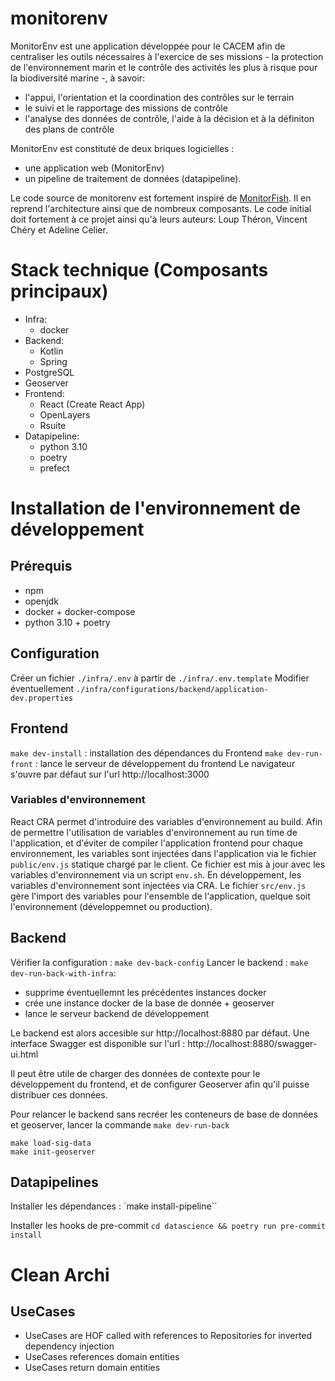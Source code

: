 # monitorenv

MonitorEnv est une application développée pour le CACEM afin de centraliser les outils nécessaires à l'exercice de ses missions - la protection de l'environnement marin et le contrôle des activités les plus à risque pour la biodiversité marine -, à savoir:
- l'appui, l'orientation et la coordination des contrôles sur le terrain
- le suivi et le rapportage des missions de contrôle
- l'analyse des données de contrôle, l'aide à la décision et à la définiton des plans de contrôle

MonitorEnv est constituté de deux briques logicielles :
- une application web (MonitorEnv)
- un pipeline de traitement de données (datapipeline).


Le code source de monitorenv est fortement inspiré de [MonitorFish](https://github.com/MTES-MCT/monitorfish). Il en reprend l'architecture ainsi que de nombreux composants. Le code initial doit fortement à ce projet ainsi qu'à leurs auteurs: Loup Théron, Vincent Chéry et Adeline Celier.

# Stack technique (Composants principaux)
- Infra: 
  - docker
- Backend: 
  - Kotlin 
  - Spring 
- PostgreSQL 
- Geoserver
- Frontend:
  - React (Create React App)
  - OpenLayers
  - Rsuite
- Datapipeline:
  - python 3.10
  - poetry
  - prefect

# Installation de l'environnement de développement

## Prérequis
- npm
- openjdk
- docker + docker-compose
- python 3.10 + poetry

## Configuration

Créer un fichier `./infra/.env` à partir de `./infra/.env.template`
Modifier éventuellement `./infra/configurations/backend/application-dev.properties`

## Frontend

`make dev-install` : installation des dépendances du Frontend
`make dev-run-front` : lance le serveur de développement du frontend
Le navigateur s'ouvre par défaut sur l'url http://localhost:3000

### Variables d'environnement
React CRA permet d'introduire des variables d'environnement au build.
Afin de permettre l'utilisation de variables d'environnement au run time de l'application, et d'éviter de compiler l'application frontend pour chaque environnement, les variables sont injectées dans l'application via le fichier `public/env.js` statique chargé par le client. Ce fichier est mis à jour avec les variables d'environnement via un script `env.sh`.
En développement, les variables d'environnement sont injectées via CRA. Le fichier `src/env.js` gère l'import des variables pour l'ensemble de l'application, quelque soit l'environnement (développemnet ou production).

## Backend
Vérifier la configuration : `make dev-back-config`
Lancer le backend :
`make dev-run-back-with-infra`: 
  - supprime éventuellemnt les précédentes instances docker
  - crée une instance docker de la base de donnée + geoserver
  - lance le serveur backend de développement

Le backend est alors accesible sur http://localhost:8880 par défaut.
Une interface Swagger est disponible sur l'url : http://localhost:8880/swagger-ui.html

Il peut être utile de charger des données de contexte pour le développement du frontend, et de configurer Geoserver afin qu'il puisse distribuer ces données.

Pour relancer le backend sans recréer les conteneurs de base de données et geoserver, lancer la commande `make dev-run-back`

```
make load-sig-data
make init-geoserver
```

## Datapipelines

Installer les dépendances :
`make install-pipeline``

Installer les hooks de pre-commit
`cd datascience && poetry run pre-commit install`
# Clean Archi
## UseCases
- UseCases are HOF called with references to Repositories for inverted dependency injection
- UseCases references domain entities
- UseCases return domain entities

